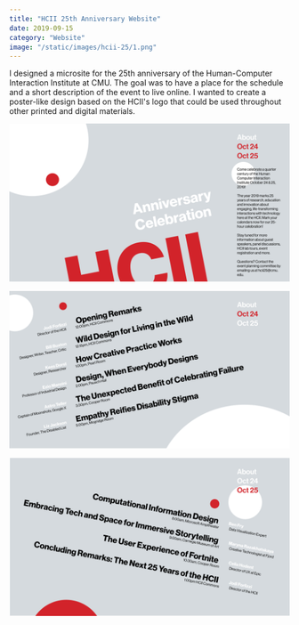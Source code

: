 ```yaml
---
title: "HCII 25th Anniversary Website"
date: 2019-09-15
category: "Website"
image: "/static/images/hcii-25/1.png"
---
```


I designed a microsite for the 25th anniversary of the Human-Computer Interaction Institute at CMU. The goal was to have a place for the schedule and a short description of the event to live online. I wanted to create a poster-like design based on the HCII's logo that could be used throughout other printed and digital materials.

![](/static/images/hcii-25/1.png)

![](/static/images/hcii-25/2.png)

![](/static/images/hcii-25/3.png)
